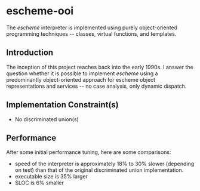 escheme-ooi
================

The _escheme_ interpreter is implemented using purely object-oriented programming techniques -- classes, virtual functions, and templates.

## Introduction

The inception of this project reaches back into the early 1990s. I answer the question whether it is possible to implement _escheme_
using a predominantly object-oriented approach for escheme object representations and services -- no case analysis, only dynamic dispatch.

## Implementation Constraint(s)

* No discriminated union(s)

## Performance

After some initial performance tuning, here are some comparisons:

* speed of the interpreter is approximately 18% to 30% slower (depending on test) than that of the original discriminated union implementation.
* executable size is 35% larger
* SLOC is 6% smaller





